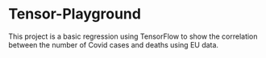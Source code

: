 # Tensor-Playground

This project is a basic regression using TensorFlow to show the correlation between the number of Covid cases and deaths using EU data.
